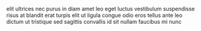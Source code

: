 elit ultrices nec purus in diam amet leo eget luctus vestibulum suspendisse
risus at blandit erat turpis elit ut ligula congue odio eros tellus ante leo
dictum ut tristique sed sagittis convallis id sit nullam faucibus mi nunc
